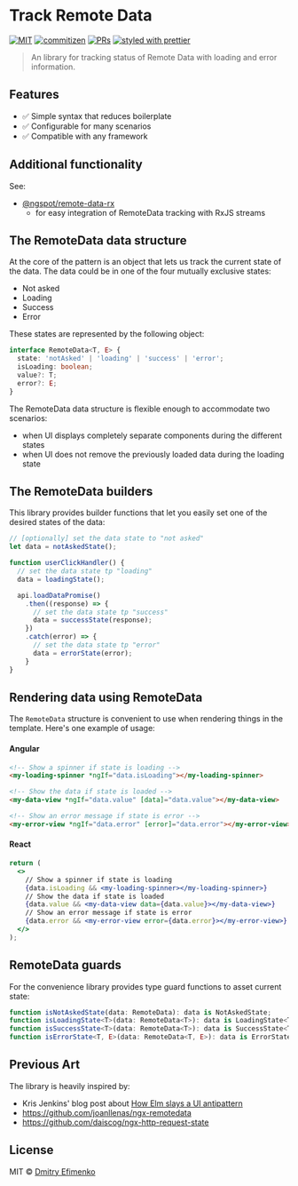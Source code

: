 # Track Remote Data

[![MIT](https://img.shields.io/packagist/l/doctrine/orm.svg?style=flat-square)]()
[![commitizen](https://img.shields.io/badge/commitizen-friendly-brightgreen.svg?style=flat-square)]()
[![PRs](https://img.shields.io/badge/PRs-welcome-brightgreen.svg?style=flat-square)]()
[![styled with prettier](https://img.shields.io/badge/styled_with-prettier-ff69b4.svg?style=flat-square)](https://github.com/prettier/prettier)

> An library for tracking status of Remote Data with loading and error information.

## Features

- ✅ Simple syntax that reduces boilerplate
- ✅ Configurable for many scenarios
- ✅ Compatible with any framework

## Additional functionality

See:

- [@ngspot/remote-data-rx](https://www.npmjs.com/package/@ngspot/remote-data-rx)
  - for easy integration of RemoteData tracking with RxJS streams

## The RemoteData data structure

At the core of the pattern is an object that lets us track the current state of the data. The data could be in one of the four mutually exclusive states:

- Not asked
- Loading
- Success
- Error

These states are represented by the following object:

```ts
interface RemoteData<T, E> {
  state: 'notAsked' | 'loading' | 'success' | 'error';
  isLoading: boolean;
  value?: T;
  error?: E;
}
```

The RemoteData data structure is flexible enough to accommodate two scenarios:

- when UI displays completely separate components during the different states
- when UI does not remove the previously loaded data during the loading state

## The RemoteData builders

This library provides builder functions that let you easily set one of the desired states of the data:

```js
// [optionally] set the data state to "not asked"
let data = notAskedState();

function userClickHandler() {
  // set the data state tp "loading"
  data = loadingState();

  api.loadDataPromise()
    .then((response) => {
      // set the data state tp "success"
      data = successState(response);
    })
    .catch(error) => {
      // set the data state tp "error"
      data = errorState(error);
    }
}
```

## Rendering data using RemoteData

The `RemoteData` structure is convenient to use when rendering things in the template.
Here's one example of usage:

#### Angular

```html
<!-- Show a spinner if state is loading -->
<my-loading-spinner *ngIf="data.isLoading"></my-loading-spinner>

<!-- Show the data if state is loaded -->
<my-data-view *ngIf="data.value" [data]="data.value"></my-data-view>

<!-- Show an error message if state is error -->
<my-error-view *ngIf="data.error" [error]="data.error"></my-error-view>
```

#### React

```jsx
return (
  <>
    // Show a spinner if state is loading
    {data.isLoading && <my-loading-spinner></my-loading-spinner>}
    // Show the data if state is loaded
    {data.value && <my-data-view data={data.value}></my-data-view>}
    // Show an error message if state is error
    {data.error && <my-error-view error={data.error}></my-error-view>}
  </>
);
```

## RemoteData guards

For the convenience library provides type guard functions to asset current state:

```ts
function isNotAskedState(data: RemoteData): data is NotAskedState;
function isLoadingState<T>(data: RemoteData<T>): data is LoadingState<T>;
function isSuccessState<T>(data: RemoteData<T>): data is SuccessState<T>;
function isErrorState<T, E>(data: RemoteData<T, E>): data is ErrorState<T, E>;
```

## Previous Art

The library is heavily inspired by:

- Kris Jenkins' blog post about [How Elm slays a UI antipattern](http://blog.jenkster.com/2016/06/how-elm-slays-a-ui-antipattern.html)
- https://github.com/joanllenas/ngx-remotedata
- https://github.com/daiscog/ngx-http-request-state

## License

MIT © [Dmitry Efimenko](mailto:dmitrief@gmail.com)
